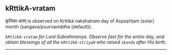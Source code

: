 ## kRttikA-vratam
कृत्तिका-व्रतम् is observed on Kṛttikā nakṣhatram day of Aspaṣhṭam (solar) month (sangava/puurvaviddha (default)).

_`kRttikA-vratam` for Lord Subrahmanya. Observe fast for the entire day, and obtain blessings of all the `kRttikA-striyaH` who raised `skanda` after His birth._

---
